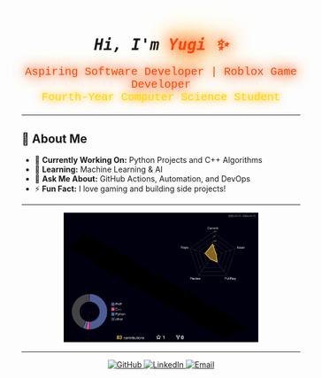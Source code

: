 <!-- Fiery Glowing Text Header -->
<h1 align="center">
  <samp>
    <b><i>
      Hi, I'm <span style="
        color: #FF4500; /* Fire-like orange */
        text-shadow: 
          0 0 20px #FF6347, /* Tomato red glow */
          0 0 30px #FF4500, /* Outer fire orange glow */
          0 0 40px #FFA500, /* Bright orange-yellow glow */
          0 0 50px #FFD700, /* Golden center glow */
          0 0 60px #FF8C00; /* Deep fire glow */
      ">
      Yugi ✨</span>
    </i></b>
  </samp>
</h1>

<!-- Centered Description with Fiery Glow -->
<p align="center" style="font-size: 20px; font-family: 'Courier New', monospace;">
  <span style="
    color: #FF4500; 
    text-shadow: 0 0 15px #FF6347, 0 0 25px #FF4500, 0 0 35px #FFA500;">
    Aspiring Software Developer | Roblox Game Developer 
  </span> <br>
  <span style="
    color: #FFD700; 
    text-shadow: 0 0 10px #FFD700, 0 0 20px #FF8C00;">
    Fourth-Year Computer Science Student
  </span>
</p>

---

## 🌟 About Me  
- 🔭 **Currently Working On:** Python Projects and C++ Algorithms  
- 🌱 **Learning:** Machine Learning & AI  
- 💬 **Ask Me About:** GitHub Actions, Automation, and DevOps  
- ⚡ **Fun Fact:** I love gaming and building side projects!  

---

<!-- 3D Contribution Graph -->
<p align="center">
  <img src="./profile-3d-contrib/profile-night-rainbow.svg" alt="3D GitHub Contributions" width="70%">
</p>

---

<!-- Contact Info Section with Icons -->
<p align="center">
  <a href="https://github.com/your-github-profile" target="_blank">
    <img src="https://img.shields.io/badge/GitHub-%2312100E.svg?style=for-the-badge&logo=github&logoColor=white" alt="GitHub">
  </a>
  <a href="https://www.linkedin.com/in/your-linkedin-profile/" target="_blank">
    <img src="https://img.shields.io/badge/LinkedIn-%230077B5.svg?style=for-the-badge&logo=linkedin&logoColor=white" alt="LinkedIn">
  </a>
  <a href="mailto:your-email@example.com">
    <img src="https://img.shields.io/badge/Email-D14836?style=for-the-badge&logo=gmail&logoColor=white" alt="Email">
  </a>
</p>
